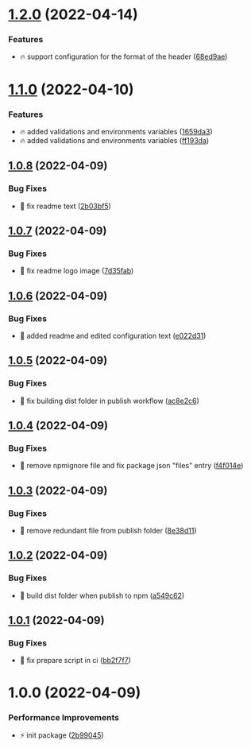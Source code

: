 # [1.2.0](https://github.com/Vinyl-Depository/cz-vinyl/compare/v1.1.0...v1.2.0) (2022-04-14)


### Features

* 🔥 support configuration for the format of the header ([68ed9ae](https://github.com/Vinyl-Depository/cz-vinyl/commit/68ed9ae70080e177f4e3489a7b573029465384df))

# [1.1.0](https://github.com/Vinyl-Depository/cz-vinyl/compare/v1.0.8...v1.1.0) (2022-04-10)


### Features

* 🔥 added validations and environments variables ([1659da3](https://github.com/Vinyl-Depository/cz-vinyl/commit/1659da3619b18d3c1a7d49a434aee4d741356dfd))
* 🔥 added validations and environments variables ([ff193da](https://github.com/Vinyl-Depository/cz-vinyl/commit/ff193da02d18021af9b8e5033e95cc4dad1c9261))

## [1.0.8](https://github.com/Vinyl-Depository/cz-vinyl/compare/v1.0.7...v1.0.8) (2022-04-09)


### Bug Fixes

* 🐞 fix readme text ([2b03bf5](https://github.com/Vinyl-Depository/cz-vinyl/commit/2b03bf5b12705a0860f74725e724c447a228b533))

## [1.0.7](https://github.com/Vinyl-Depository/cz-vinyl/compare/v1.0.6...v1.0.7) (2022-04-09)


### Bug Fixes

* 🐞 fix readme logo image ([7d35fab](https://github.com/Vinyl-Depository/cz-vinyl/commit/7d35fabefe6da8ce758c4415f7f6005e5b071c0d))

## [1.0.6](https://github.com/Vinyl-Depository/cz-vinyl/compare/v1.0.5...v1.0.6) (2022-04-09)


### Bug Fixes

* 🐞 added readme and edited configuration text ([e022d31](https://github.com/Vinyl-Depository/cz-vinyl/commit/e022d316a2ec8b0ade066592b3c268b7901ff3ce))

## [1.0.5](https://github.com/Vinyl-Depository/cz-vinyl/compare/v1.0.4...v1.0.5) (2022-04-09)


### Bug Fixes

* 🐞 fix building dist folder in publish workflow ([ac8e2c6](https://github.com/Vinyl-Depository/cz-vinyl/commit/ac8e2c6b4df08530237a31323e418c398bc486da))

## [1.0.4](https://github.com/Vinyl-Depository/cz-vinyl/compare/v1.0.3...v1.0.4) (2022-04-09)


### Bug Fixes

* 🐞 remove npmignore file and fix package json "files" entry ([f4f014e](https://github.com/Vinyl-Depository/cz-vinyl/commit/f4f014ef9e785573278a5c45ae00f08c70050d1a))

## [1.0.3](https://github.com/Vinyl-Depository/cz-vinyl/compare/v1.0.2...v1.0.3) (2022-04-09)


### Bug Fixes

* 🐞 remove redundant file from publish folder ([8e38d11](https://github.com/Vinyl-Depository/cz-vinyl/commit/8e38d1143cab75a0987dd6c462e11c3b3530dac4))

## [1.0.2](https://github.com/Vinyl-Depository/cz-vinyl/compare/v1.0.1...v1.0.2) (2022-04-09)


### Bug Fixes

* 🐞 build dist folder when publish to npm ([a549c62](https://github.com/Vinyl-Depository/cz-vinyl/commit/a549c62dc74872faf853c2f90a5efde1375641ec))

## [1.0.1](https://github.com/Vinyl-Depository/cz-vinyl/compare/v1.0.0...v1.0.1) (2022-04-09)


### Bug Fixes

* 🐞 fix prepare script in ci ([bb2f7f7](https://github.com/Vinyl-Depository/cz-vinyl/commit/bb2f7f70f51c9ee5dfc04f8f9ef635e358ff42aa))

# 1.0.0 (2022-04-09)


### Performance Improvements

* ⚡ init package ([2b99045](https://github.com/Vinyl-Depository/cz-vinyl/commit/2b990459e3f3e71f2d59613647136a8b84f2524f))
